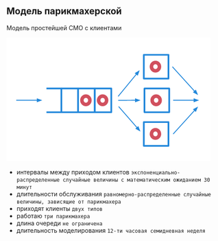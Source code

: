 ## Модель парикмахерской

Модель простейшей СМО с клиентами

![screenshot](screenshots/queue_network.png?raw=true)

- интервалы между приходом клиентов `экспоненциально-распределенные случайные величины с математическим ожиданием 30 минут`
- длительности обслуживания `равномерно-распределенные случайные величины, зависящие от парикмахера`
- приходят клиенты `двух типов`
- работаю `три парикмахера`
- длина очереди `не ограничена`
- длительность моделирования `12-ти часовая семидневная неделя`
